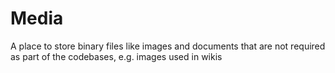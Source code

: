 # Media

A place to store binary files like images and documents that are not required as part of the codebases, e.g. images used in wikis
